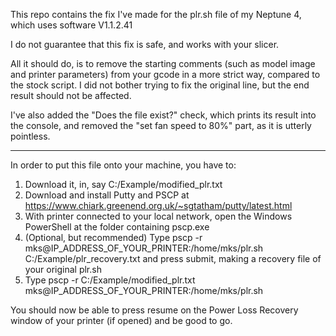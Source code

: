 This repo contains the fix I've made for the plr.sh file of my Neptune 4, which uses software V1.1.2.41

I do not guarantee that this fix is safe, and works with your slicer.

All it should do, is to remove the starting comments (such as model image and printer parameters) from your gcode in a more strict way, compared to the stock script. I did not bother trying to fix the original line, but the end result should not be affected.

I've also added the "Does the file exist?" check, which prints its result into the console, and removed the "set fan speed to 80%" part, as it is utterly pointless.

* * *

In order to put this file onto your machine, you have to:
1. Download it, in, say C:/Example/modified_plr.txt
2. Download and install Putty and PSCP at https://www.chiark.greenend.org.uk/~sgtatham/putty/latest.html
3. With printer connected to your local network, open the Windows PowerShell at the folder containing pscp.exe
4. (Optional, but recommended) Type pscp -r mks@IP_ADDRESS_OF_YOUR_PRINTER:/home/mks/plr.sh C:/Example/plr_recovery.txt and press submit, making a recovery file of your original plr.sh
5. Type pscp -r C:/Example/modified_plr.txt mks@IP_ADDRESS_OF_YOUR_PRINTER:/home/mks/plr.sh

You should now be able to press resume on the Power Loss Recovery window of your printer (if opened) and be good to go.
